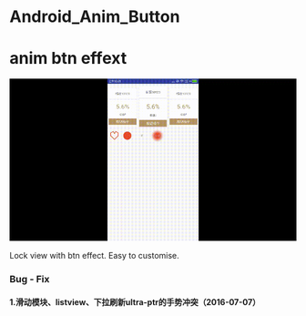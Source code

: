 # Android_Anim_Button
# anim btn effext

![Android_Anim_Button](https://github.com/JiangYueA/android_anim_button/blob/master/picture/demo.gif)

Lock view with btn effect. Easy to customise.
### Bug - Fix
#### 1.滑动模块、listview、下拉刷新ultra-ptr的手势冲突（2016-07-07）